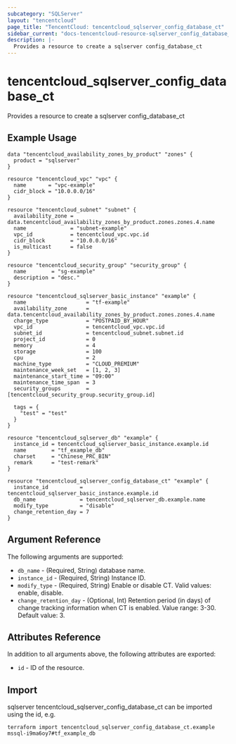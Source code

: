 ```yaml
---
subcategory: "SQLServer"
layout: "tencentcloud"
page_title: "TencentCloud: tencentcloud_sqlserver_config_database_ct"
sidebar_current: "docs-tencentcloud-resource-sqlserver_config_database_ct"
description: |-
  Provides a resource to create a sqlserver config_database_ct
---
```


# tencentcloud_sqlserver_config_database_ct

Provides a resource to create a sqlserver config_database_ct

## Example Usage

```hcl
data "tencentcloud_availability_zones_by_product" "zones" {
  product = "sqlserver"
}

resource "tencentcloud_vpc" "vpc" {
  name       = "vpc-example"
  cidr_block = "10.0.0.0/16"
}

resource "tencentcloud_subnet" "subnet" {
  availability_zone = data.tencentcloud_availability_zones_by_product.zones.zones.4.name
  name              = "subnet-example"
  vpc_id            = tencentcloud_vpc.vpc.id
  cidr_block        = "10.0.0.0/16"
  is_multicast      = false
}

resource "tencentcloud_security_group" "security_group" {
  name        = "sg-example"
  description = "desc."
}

resource "tencentcloud_sqlserver_basic_instance" "example" {
  name                   = "tf-example"
  availability_zone      = data.tencentcloud_availability_zones_by_product.zones.zones.4.name
  charge_type            = "POSTPAID_BY_HOUR"
  vpc_id                 = tencentcloud_vpc.vpc.id
  subnet_id              = tencentcloud_subnet.subnet.id
  project_id             = 0
  memory                 = 4
  storage                = 100
  cpu                    = 2
  machine_type           = "CLOUD_PREMIUM"
  maintenance_week_set   = [1, 2, 3]
  maintenance_start_time = "09:00"
  maintenance_time_span  = 3
  security_groups        = [tencentcloud_security_group.security_group.id]

  tags = {
    "test" = "test"
  }
}

resource "tencentcloud_sqlserver_db" "example" {
  instance_id = tencentcloud_sqlserver_basic_instance.example.id
  name        = "tf_example_db"
  charset     = "Chinese_PRC_BIN"
  remark      = "test-remark"
}

resource "tencentcloud_sqlserver_config_database_ct" "example" {
  instance_id          = tencentcloud_sqlserver_basic_instance.example.id
  db_name              = tencentcloud_sqlserver_db.example.name
  modify_type          = "disable"
  change_retention_day = 7
}
```

## Argument Reference

The following arguments are supported:

* `db_name` - (Required, String) database name.
* `instance_id` - (Required, String) Instance ID.
* `modify_type` - (Required, String) Enable or disable CT. Valid values: enable, disable.
* `change_retention_day` - (Optional, Int) Retention period (in days) of change tracking information when CT is enabled. Value range: 3-30. Default value: 3.

## Attributes Reference

In addition to all arguments above, the following attributes are exported:

* `id` - ID of the resource.



## Import

sqlserver tencentcloud_sqlserver_config_database_ct can be imported using the id, e.g.

```
terraform import tencentcloud_sqlserver_config_database_ct.example mssql-i9ma6oy7#tf_example_db
```


